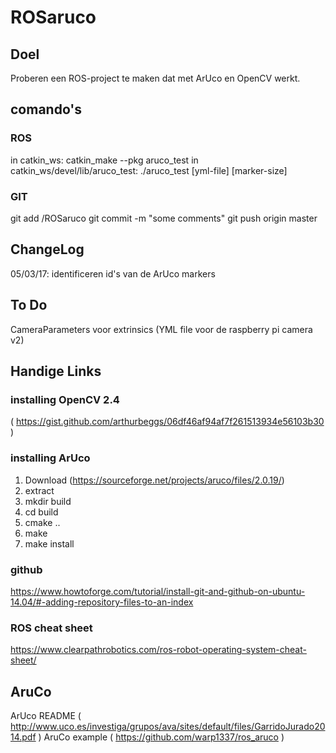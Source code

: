 # ROSaruco

## Doel

Proberen een ROS-project te maken dat met ArUco en OpenCV werkt.

## comando's

### ROS 
in catkin_ws: catkin_make --pkg aruco_test
in catkin_ws/devel/lib/aruco_test: ./aruco_test [yml-file] [marker-size]

### GIT 
git add /ROSaruco
git commit -m "some comments"
git push origin master

## ChangeLog
05/03/17: identificeren id's van de ArUco markers

## To Do
CameraParameters voor extrinsics (YML file voor de raspberry pi camera v2)

## Handige Links

### installing OpenCV 2.4 
( https://gist.github.com/arthurbeggs/06df46af94af7f261513934e56103b30 )
### installing ArUco 
1. Download (https://sourceforge.net/projects/aruco/files/2.0.19/)
2. extract
3. mkdir build
4. cd build
5. cmake ..
6. make
7. make install

### github
https://www.howtoforge.com/tutorial/install-git-and-github-on-ubuntu-14.04/#-adding-repository-files-to-an-index

### ROS cheat sheet

https://www.clearpathrobotics.com/ros-robot-operating-system-cheat-sheet/

## AruCo
ArUco README ( http://www.uco.es/investiga/grupos/ava/sites/default/files/GarridoJurado2014.pdf )
AruCo example ( https://github.com/warp1337/ros_aruco ) 
